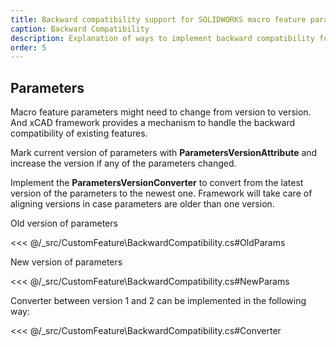 ```yaml
---
title: Backward compatibility support for SOLIDWORKS macro feature parameters
caption: Backward Compatibility
description: Explanation of ways to implement backward compatibility for the parameters stored in SOLIDWORKS macro feature
order: 5
---
```

## Parameters

Macro feature parameters might need to change from version to version. And xCAD framework provides a mechanism to handle the backward compatibility of existing features.

Mark current version of parameters with **ParametersVersionAttribute** and increase the version if any of the parameters changed.

Implement the **ParametersVersionConverter** to convert from the latest version of the parameters to the newest one. Framework will take care of aligning versions in case parameters are older than one version.

Old version of parameters

<<< @/_src/CustomFeature\BackwardCompatibility.cs#OldParams

New version of parameters

<<< @/_src/CustomFeature\BackwardCompatibility.cs#NewParams

Converter between version 1 and 2 can be implemented in the following way:

<<< @/_src/CustomFeature\BackwardCompatibility.cs#Converter